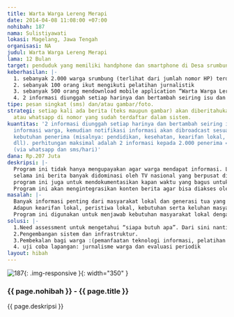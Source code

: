 ```yaml
---
title: Warta Warga Lereng Merapi
date: 2014-04-08 11:08:00 +07:00
nohibah: 187
nama: Sulistiyawati
lokasi: Magelang, Jawa Tengah
organisasi: NA
judul: Warta Warga Lereng Merapi
lama: 12 Bulan
target: penduduk yang memiliki handphone dan smartphone di Desa srumbung
keberhasilan: |-
  1. sebanyak 2.000 warga srumbung (terlihat dari jumlah nomor HP) terdaftar dalam sistem sms broadcast.
  2. sebanyak 100 orang ikut mengikuti pelatihan jurnalistik
  3. sebanyak 500 orang mendownload mobile application “Warta Warga Lereng Merapi”.
  4. 2 informasi diunggah setiap harinya dan bertambah seiring isu dan kebutuhan informasi warga.
tipe: pesan singkat (sms) dan/atau gambar/foto.
strategi: setiap kali ada berita (teks maupun gambar) akan diberitahukan melalui SMS,
  atau whatsapp di nomor yang sudah terdaftar dalam sistem.
kuantitas: '2 informasi diunggah setiap harinya dan bertambah seiring isu dan kebutuhan
  informasi warga, kemudian notifikasi informasi akan dibroadcast sesuai kategori
  kebutuhan penerima (misalnya: pendidikan, kesehatan, kearifan lokal, ekonomi, pertanian,
  dll). perhitungan maksimal adalah 2 informasi kepada 2.000 penerima = 4.000 pesan
  (via whatsapp dan sms/hari)'
dana: Rp.207 Juta
deskripsi: |-
  Program ini tidak hanya mengupayakan agar warga mendapat informasi. Lebih dari itu, program ini juga memberikan kesempatan dan mengajak warga ikut aktif menyumbang informasi dan aspirasinya. Untuk itu, program ini akan mengembangkan website, mobile application untuk smartphone, dan SMS broadcast untuk handphone yang akan saling terintegrasi.
  selama ini berita banyak didominasi oleh TV nasional yang berpusat di kota-besar terutama Jakarta. Padahal yang paling dibutuhkan oleh masyarakat disini (lereng Merapi) yang 92% petani adalah harga bagaimana agar harga salak dan cabai tidak dimainkan oleh tengkulak, tentang akses jalan yang sulit untuk mengangkut hasil panen dari sawah, sehingga mereka tidak bisa menikmati panen dengan harga yang tinggi. Selain itu juga bagi para orang tua yang ingin tahu kapan jadwal penerimaan siswa baru dan apa saja syaratnya. juga untuk warga yang tak tahu informasi gempa yang baru saja mereka rasakan ketika mereka sedang disawah yang berjarak 2 km dari puncak merapi.
  program ini juga untuk mendokumentasikan kapan waktu yang bagus untuk menanam cabai gorga, juga kapan waktu yang bagus untuk menebang bambu. hal seperti itu selalu luput dari media Nasional, tapi justru informasi semacam itu yang dibutuhkan oleh warga. dan informasi ini akan diproduksi sendiri oleh warga untuk masyarakat luas, khusus diakses oleh warga Srumbung.
  Program ini akan mengintegrasikan konten berita agar bisa diakses oleh komputer, smartphone juga handphone.
masalah: |-
  Banyak informasi penting dari masyarakat lokal dan generasi tua yang belum ditransfer pada generasi muda. semua karena tidak adanya ruang dan fasilitas untuk mendokumentasikan serta menyebarkannya secara luas.
  Adapun kearifan lokal, peristiwa lokal, kebutuhan serta keluhan masyarakat lokal yang tidak tertampung/tersuarakan dan tidak didokumentasikan dengan baik dan sistematis.
  Program ini digunakan untuk menjawab kebutuhan masyarakat lokal dengan menggunakan pertukaran lokal (konsumsi dan produksi) informasi yang lebih sistematis dan beretika.
solusi: |-
  1.Need assessment untuk mengetahui “siapa butuh apa”. Dari sini nanti akan diketahui bahwa orang tertentu butuh informasi tertentu. misalnya si A butuh informasi pertanian dan pendidikan. B butuh informasi pendidikan, C butuh informasi kesehatan dan pertanian.
  2.Pengembangan sistem dan infrastruktur.
  3.Pembekalan bagi warga :(pemanfaatan teknologi informasi, pelatihan jurnalistik, etika jurnalistik bagi warga).
  4. uji coba lapangan: jurnalisme warga dan evaluasi periodik
layout: hibah
---
```


![187](/static/img/hibahcms/187.png){: .img-responsive }{: width="350" }

### {{ page.nohibah }} - {{ page.title }}

{{ page.deskripsi }}
